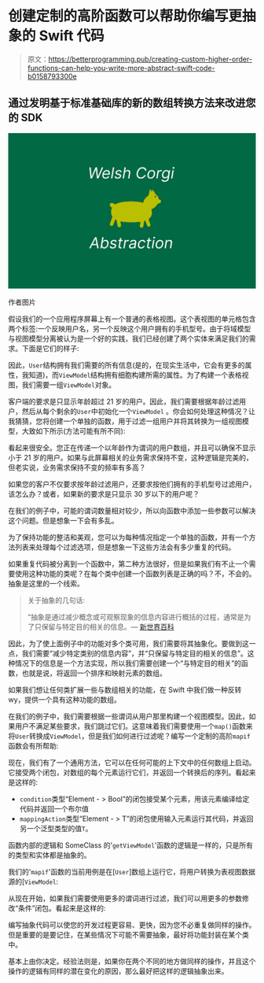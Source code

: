 # 创建定制的高阶函数可以帮助你编写更抽象的 Swift 代码

> 原文：<https://betterprogramming.pub/creating-custom-higher-order-functions-can-help-you-write-more-abstract-swift-code-b0158793300e>

## 通过发明基于标准基础库的新的数组转换方法来改进您的 SDK

![](img/84a6fefd850a9035d084e3c6ffd4ba6b.png)

作者图片

假设我们的一个应用程序屏幕上有一个普通的表格视图。这个表视图的单元格包含两个标签:一个反映用户名，另一个反映这个用户拥有的手机型号。由于将域模型与视图模型分离被认为是一个好的实践，我们已经创建了两个实体来满足我们的需求。下面是它们的样子:

因此，`User`结构拥有我们需要的所有信息(是的，在现实生活中，它会有更多的属性，我知道)，而`ViewModel`结构拥有细胞构建所需的属性。为了构建一个表格视图，我们需要一组`ViewModel`对象。

客户端的要求是只显示年龄超过 21 岁的用户。因此，我们需要根据年龄过滤用户，然后从每个剩余的`User`中初始化一个`ViewModel` 。你会如何处理这种情况？让我猜猜，您将创建一个单独的函数，用于过滤一组用户并将其转换为一组视图模型，大致如下所示(方法可能有所不同):

看起来很安全。您正在传递一个以年龄作为谓词的用户数组，并且可以确保不显示小于 21 岁的用户。如果与此屏幕相关的业务需求保持不变，这种逻辑是完美的，但老实说，业务需求保持不变的频率有多高？

如果您的客户不仅要求按年龄过滤用户，还要求按他们拥有的手机型号过滤用户，该怎么办？或者，如果新的要求是只显示 30 岁以下的用户呢？

在我们的例子中，可能的谓词数量相对较少，所以向函数中添加一些参数可以解决这个问题。但是想象一下会有多乱。

为了保持功能的整洁和美观，您可以为每种情况指定一个单独的函数，并有一个方法列表来处理每个过滤选项，但是想象一下这些方法会有多少重复的代码。

如果重复代码被分离到一个函数中，第二种方法很好，但是如果我们有不止一个需要使用这种功能的类呢？在每个类中创建一个函数列表是正确的吗？不，不会的。抽象是这里的一个线索。

> 关于抽象的几句话:
> 
> “抽象是通过减少概念或可观察现象的信息内容进行概括的过程，通常是为了只保留与特定目的相关的信息。— [新世界百科](https://www.newworldencyclopedia.org/entry/abstraction)

因此，为了使上面例子中的功能对多个类可用，我们需要将其抽象化。要做到这一点，我们需要“减少特定类别的信息内容”，并“只保留与特定目的相关的信息”。这种情况下的信息是一个方法实现，所以我们需要创建一个“与特定目的相关”的函数，也就是说，将返回一个排序和映射元素的数组。

如果我们想让任何类扩展一些与数组相关的功能，在 Swift 中我们做一种反转 wy，提供一个具有这种功能的数组。

在我们的例子中，我们需要根据一些谓词从用户那里构建一个视图模型。因此，如果用户不满足某些要求，我们跳过它们。这意味着我们需要使用一个`map()`函数来将`User`转换成`ViewModel`，但是我们如何进行过滤呢？编写一个定制的高阶`mapif`函数会有所帮助:

现在，我们有了一个通用方法，它可以在任何可能的上下文中的任何数组上启动。它接受两个闭包，对数组的每个元素运行它们，并返回一个转换后的序列。看起来是这样的:

*   `condition`类型“Element - > Bool”的闭包接受某个元素，用该元素编译给定代码并返回一个布尔值
*   `mappingAction`类型“Element - > T”的闭包使用输入元素运行其代码，并返回另一个泛型类型的值`T`。

函数内部的逻辑和 SomeClass 的'`getViewModel`'函数的逻辑是一样的，只是所有的类型和实体都是抽象的。

我们的'`mapif`'函数的当前用例是在[`User`]数组上运行它，将用户转换为表视图数据源的[`ViewModel`:

从现在开始，如果我们需要使用更多的谓词进行过滤，我们可以用更多的参数修改“条件”闭包。看起来是这样的:

编写抽象代码可以使您的开发过程更容易、更快，因为您不必重复做同样的操作。但是重要的是要记住，在某些情况下可能不需要抽象，最好将功能封装在某个类中。

基本上由你决定。经验法则是，如果你在两个不同的地方做同样的操作，并且这个操作的逻辑有同样的潜在变化的原因，那么最好把这样的逻辑抽象出来。